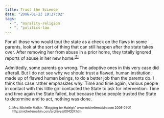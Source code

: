 ```yaml
---
title: Trust the Science
date: "2006-01-23 19:27:02"
tags:
  - ", "morality-religion
  - ", "politics-law
---
```

<p>For all those who would tout the state as a check on the flaws in some parents, look at the sort of thing that can still happen after the state takes over.  After removing her from abuse in a prior home, they totally ignored reports of abuse in her new home.<sup><a href="http://michellemalkin.com/archives/004337.htm" title="Blogging for Haleigh">[1]</a></sup></p>

<p>Admittedly, some parents go wrong.  The adoptive ones in this very case did afterall.  But I do not see why we should trust a flawed, human institution, made up of flawed human beings, to do a better job than the parents do.  I think this case rather emphasizes why.  Time and time again, various people in contact with this little girl contacted the State to ask for intervention.  Time and time again the State failed, but because these people trusted the State to determine and to act, nothing was done.</p>

<ol><font size="-2"><li><font size="-2">Mrs. Michelle Malkin.  "Blogging for Haleigh" www.michellemalkin.com 2006-01-21 http://michellemalkin.com/archives/004337.htm  
</font></li></font></ol>

